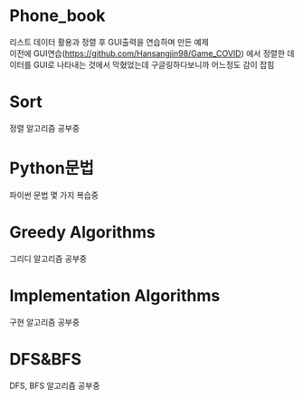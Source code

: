 # Phone_book<br>
리스트 데이터 활용과 정렬 후 GUI출력을 연습하며 만든 예제<br>
이전에 GUI연습(https://github.com/Hansangjin98/Game_COVID) 에서 정렬한 데이터를 GUI로 나타내는 것에서 막혔었는데 구글링하다보니까 어느정도 감이 잡힘

# Sort<br>
정렬 알고리즘 공부중

# Python문법<br>
파이썬 문법 몇 가지 복습중

# Greedy Algorithms<br>
그리디 알고리즘 공부중

# Implementation Algorithms<br>
구현 알고리즘 공부중

# DFS&BFS<br>
DFS, BFS 알고리즘 공부중
